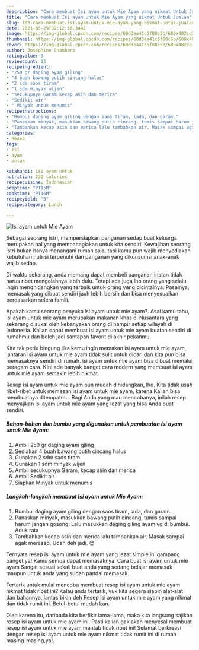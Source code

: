 ```yaml
---
description: "Cara membuat Isi ayam untuk Mie Ayam yang nikmat Untuk Jualan"
title: "Cara membuat Isi ayam untuk Mie Ayam yang nikmat Untuk Jualan"
slug: 183-cara-membuat-isi-ayam-untuk-mie-ayam-yang-nikmat-untuk-jualan
date: 2021-05-29T02:12:18.344Z
image: https://img-global.cpcdn.com/recipes/60d3ea41c5f88c5b/680x482cq70/isi-ayam-untuk-mie-ayam-foto-resep-utama.jpg
thumbnail: https://img-global.cpcdn.com/recipes/60d3ea41c5f88c5b/680x482cq70/isi-ayam-untuk-mie-ayam-foto-resep-utama.jpg
cover: https://img-global.cpcdn.com/recipes/60d3ea41c5f88c5b/680x482cq70/isi-ayam-untuk-mie-ayam-foto-resep-utama.jpg
author: Josephine Chambers
ratingvalue: 3
reviewcount: 13
recipeingredient:
- "250 gr daging ayam giling"
- "4 buah bawang putih cincang halus"
- "2 sdm saos tiram"
- "1 sdm minyak wijen"
- "secukupnya Garam kecap asin dan merica"
- "Sedikit air"
- " Minyak untuk menumis"
recipeinstructions:
- "Bumbui daging ayam giling dengan saos tiram, lada, dan garam."
- "Panaskan minyak, masukkan bawang putih cincang, tumis sampai harum jangan gosong. Lalu masukkan daging giling ayam yg di bumbui. Aduk rata"
- "Tambahkan kecap asin dan merica lalu tambahkan air. Masak sampai agak meresap. Udah deh jadi. 😊"
categories:
- Resep
tags:
- isi
- ayam
- untuk

katakunci: isi ayam untuk 
nutrition: 232 calories
recipecuisine: Indonesian
preptime: "PT15M"
cooktime: "PT46M"
recipeyield: "3"
recipecategory: Lunch

---
```



![Isi ayam untuk Mie Ayam](https://img-global.cpcdn.com/recipes/60d3ea41c5f88c5b/680x482cq70/isi-ayam-untuk-mie-ayam-foto-resep-utama.jpg)

Sebagai seorang istri, mempersiapkan panganan sedap buat keluarga merupakan hal yang membahagiakan untuk kita sendiri. Kewajiban seorang istri bukan hanya menangani rumah saja, tapi kamu pun wajib menyediakan kebutuhan nutrisi terpenuhi dan panganan yang dikonsumsi anak-anak wajib sedap.

Di waktu  sekarang, anda memang dapat membeli panganan instan tidak harus ribet mengolahnya lebih dulu. Tetapi ada juga lho orang yang selalu ingin menghidangkan yang terbaik untuk orang yang dicintainya. Pasalnya, memasak yang dibuat sendiri jauh lebih bersih dan bisa menyesuaikan berdasarkan selera famili. 



Apakah kamu seorang penyuka isi ayam untuk mie ayam?. Asal kamu tahu, isi ayam untuk mie ayam merupakan makanan khas di Nusantara yang sekarang disukai oleh kebanyakan orang di hampir setiap wilayah di Indonesia. Kalian dapat membuat isi ayam untuk mie ayam buatan sendiri di rumahmu dan boleh jadi santapan favorit di akhir pekanmu.

Kita tak perlu bingung jika kamu ingin memakan isi ayam untuk mie ayam, lantaran isi ayam untuk mie ayam tidak sulit untuk dicari dan kita pun bisa memasaknya sendiri di rumah. isi ayam untuk mie ayam bisa dibuat memalui beragam cara. Kini ada banyak banget cara modern yang membuat isi ayam untuk mie ayam semakin lebih nikmat.

Resep isi ayam untuk mie ayam pun mudah dihidangkan, lho. Kita tidak usah ribet-ribet untuk memesan isi ayam untuk mie ayam, karena Kalian bisa membuatnya ditempatmu. Bagi Anda yang mau mencobanya, inilah resep menyajikan isi ayam untuk mie ayam yang lezat yang bisa Anda buat sendiri.

<!--inarticleads1-->

##### Bahan-bahan dan bumbu yang digunakan untuk pembuatan Isi ayam untuk Mie Ayam:

1. Ambil 250 gr daging ayam giling
1. Sediakan 4 buah bawang putih cincang halus
1. Gunakan 2 sdm saos tiram
1. Gunakan 1 sdm minyak wijen
1. Ambil secukupnya Garam, kecap asin dan merica
1. Ambil Sedikit air
1. Siapkan  Minyak untuk menumis




<!--inarticleads2-->

##### Langkah-langkah membuat Isi ayam untuk Mie Ayam:

1. Bumbui daging ayam giling dengan saos tiram, lada, dan garam.
1. Panaskan minyak, masukkan bawang putih cincang, tumis sampai harum jangan gosong. Lalu masukkan daging giling ayam yg di bumbui. Aduk rata
1. Tambahkan kecap asin dan merica lalu tambahkan air. Masak sampai agak meresap. Udah deh jadi. 😊




Ternyata resep isi ayam untuk mie ayam yang lezat simple ini gampang banget ya! Kamu semua dapat memasaknya. Cara buat isi ayam untuk mie ayam Sangat sesuai sekali buat anda yang sedang belajar memasak maupun untuk anda yang sudah pandai memasak.

Tertarik untuk mulai mencoba membuat resep isi ayam untuk mie ayam nikmat tidak ribet ini? Kalau anda tertarik, yuk kita segera siapin alat-alat dan bahannya, lantas bikin deh Resep isi ayam untuk mie ayam yang nikmat dan tidak rumit ini. Betul-betul mudah kan. 

Oleh karena itu, daripada kita berfikir lama-lama, maka kita langsung sajikan resep isi ayam untuk mie ayam ini. Pasti kalian gak akan menyesal membuat resep isi ayam untuk mie ayam mantab tidak ribet ini! Selamat berkreasi dengan resep isi ayam untuk mie ayam nikmat tidak rumit ini di rumah masing-masing,ya!.

